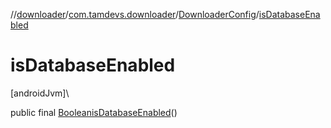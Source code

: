 //[downloader](../../../index.md)/[com.tamdevs.downloader](../index.md)/[DownloaderConfig](index.md)/[isDatabaseEnabled](is-database-enabled.md)

# isDatabaseEnabled

[androidJvm]\

public final [Boolean](https://developer.android.com/reference/kotlin/java/lang/Boolean.html)[isDatabaseEnabled](is-database-enabled.md)()
